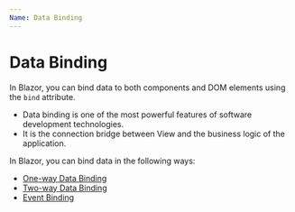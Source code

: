 ```yaml
---
Name: Data Binding
---
```


# Data Binding

In Blazor, you can bind data to both components and DOM elements using the `bind` attribute. 

 - Data binding is one of the most powerful features of software development technologies. 
 - It is the connection bridge between View and the business logic of the application. 

In Blazor, you can bind data in the following ways:

<ul>
	<li><a href="{{ site.github.url }}/one-way-data-binding">One-way Data Binding</a></li>
	<li><a href="{{ site.github.url }}/two-way-data-binding">Two-way Data Binding</a></li>
    <li><a href="{{ site.github.url }}/event-binding">Event Binding</a></li>
</ul>


